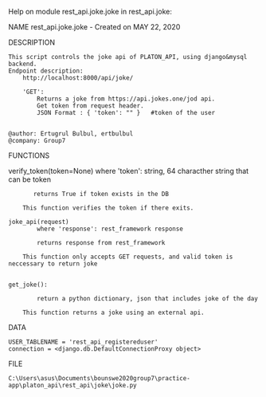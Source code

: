 Help on module rest_api.joke.joke in rest_api.joke:

NAME
    rest_api.joke.joke - Created on MAY 22, 2020

DESCRIPTION
    
    This script controls the joke api of PLATON_API, using django&mysql backend.
    Endpoint description:
        http://localhost:8000/api/joke/

        'GET':
            Returns a joke from https://api.jokes.one/jod api.
            Get token from request header.
            JSON Format : { 'token': "" }   #token of the user


    @author: Ertugrul Bulbul, ertbulbul
    @company: Group7


FUNCTIONS
   
   verify_token(token=None)
           where 'token': string, 64 characther string that can be token

           returns True if token exists in the DB

        This function verifies the token if there exits.

    joke_api(request)
            where 'response': rest_framework response

            returns response from rest_framework

        This function only accepts GET requests, and valid token is neccessary to return joke


    get_joke():

            return a python dictionary, json that includes joke of the day

        This function returns a joke using an external api.



DATA
    
    USER_TABLENAME = 'rest_api_registereduser'
    connection = <django.db.DefaultConnectionProxy object>

FILE
    
    C:\Users\asus\Documents\bounswe2020group7\practice-app\platon_api\rest_api\joke\joke.py
